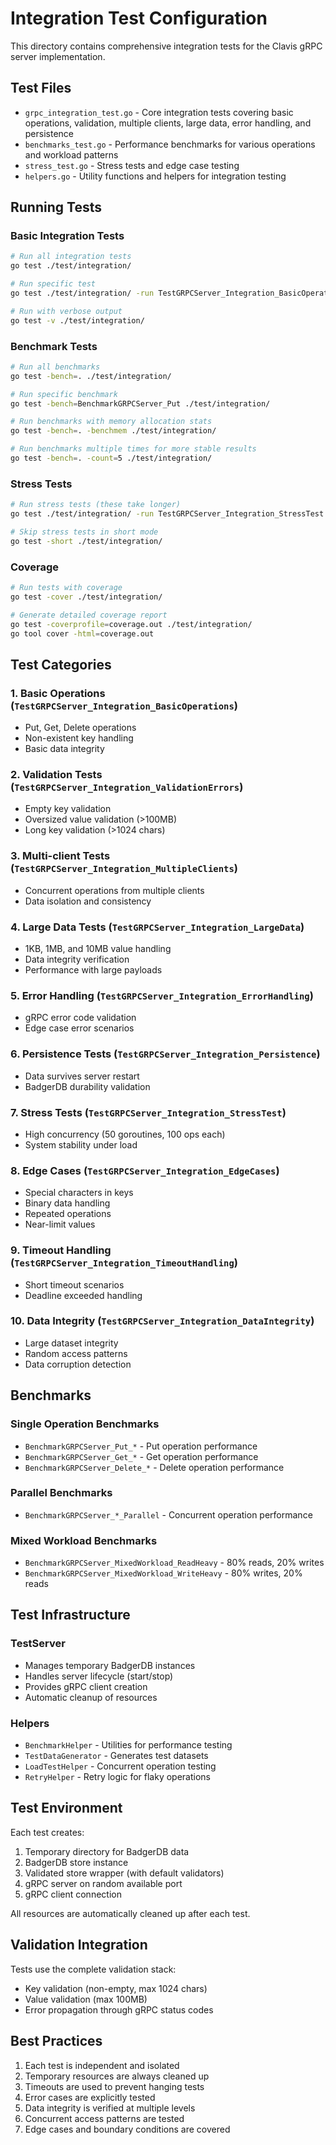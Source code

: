 # Integration Test Configuration

This directory contains comprehensive integration tests for the Clavis gRPC server implementation.

## Test Files

- `grpc_integration_test.go` - Core integration tests covering basic operations, validation, multiple clients, large data, error handling, and persistence
- `benchmarks_test.go` - Performance benchmarks for various operations and workload patterns
- `stress_test.go` - Stress tests and edge case testing
- `helpers.go` - Utility functions and helpers for integration testing

## Running Tests

### Basic Integration Tests
```bash
# Run all integration tests
go test ./test/integration/

# Run specific test
go test ./test/integration/ -run TestGRPCServer_Integration_BasicOperations

# Run with verbose output
go test -v ./test/integration/
```

### Benchmark Tests
```bash
# Run all benchmarks
go test -bench=. ./test/integration/

# Run specific benchmark
go test -bench=BenchmarkGRPCServer_Put ./test/integration/

# Run benchmarks with memory allocation stats
go test -bench=. -benchmem ./test/integration/

# Run benchmarks multiple times for more stable results
go test -bench=. -count=5 ./test/integration/
```

### Stress Tests
```bash
# Run stress tests (these take longer)
go test ./test/integration/ -run TestGRPCServer_Integration_StressTest

# Skip stress tests in short mode
go test -short ./test/integration/
```

### Coverage
```bash
# Run tests with coverage
go test -cover ./test/integration/

# Generate detailed coverage report
go test -coverprofile=coverage.out ./test/integration/
go tool cover -html=coverage.out
```

## Test Categories

### 1. Basic Operations (`TestGRPCServer_Integration_BasicOperations`)
- Put, Get, Delete operations
- Non-existent key handling
- Basic data integrity

### 2. Validation Tests (`TestGRPCServer_Integration_ValidationErrors`)
- Empty key validation
- Oversized value validation (>100MB)
- Long key validation (>1024 chars)

### 3. Multi-client Tests (`TestGRPCServer_Integration_MultipleClients`)
- Concurrent operations from multiple clients
- Data isolation and consistency

### 4. Large Data Tests (`TestGRPCServer_Integration_LargeData`)
- 1KB, 1MB, and 10MB value handling
- Data integrity verification
- Performance with large payloads

### 5. Error Handling (`TestGRPCServer_Integration_ErrorHandling`)
- gRPC error code validation
- Edge case error scenarios

### 6. Persistence Tests (`TestGRPCServer_Integration_Persistence`)
- Data survives server restart
- BadgerDB durability validation

### 7. Stress Tests (`TestGRPCServer_Integration_StressTest`)
- High concurrency (50 goroutines, 100 ops each)
- System stability under load

### 8. Edge Cases (`TestGRPCServer_Integration_EdgeCases`)
- Special characters in keys
- Binary data handling
- Repeated operations
- Near-limit values

### 9. Timeout Handling (`TestGRPCServer_Integration_TimeoutHandling`)
- Short timeout scenarios
- Deadline exceeded handling

### 10. Data Integrity (`TestGRPCServer_Integration_DataIntegrity`)
- Large dataset integrity
- Random access patterns
- Data corruption detection

## Benchmarks

### Single Operation Benchmarks
- `BenchmarkGRPCServer_Put_*` - Put operation performance
- `BenchmarkGRPCServer_Get_*` - Get operation performance
- `BenchmarkGRPCServer_Delete_*` - Delete operation performance

### Parallel Benchmarks
- `BenchmarkGRPCServer_*_Parallel` - Concurrent operation performance

### Mixed Workload Benchmarks
- `BenchmarkGRPCServer_MixedWorkload_ReadHeavy` - 80% reads, 20% writes
- `BenchmarkGRPCServer_MixedWorkload_WriteHeavy` - 80% writes, 20% reads

## Test Infrastructure

### TestServer
- Manages temporary BadgerDB instances
- Handles server lifecycle (start/stop)
- Provides gRPC client creation
- Automatic cleanup of resources

### Helpers
- `BenchmarkHelper` - Utilities for performance testing
- `TestDataGenerator` - Generates test datasets
- `LoadTestHelper` - Concurrent operation testing
- `RetryHelper` - Retry logic for flaky operations

## Test Environment

Each test creates:
1. Temporary directory for BadgerDB data
2. BadgerDB store instance
3. Validated store wrapper (with default validators)
4. gRPC server on random available port
5. gRPC client connection

All resources are automatically cleaned up after each test.

## Validation Integration

Tests use the complete validation stack:
- Key validation (non-empty, max 1024 chars)
- Value validation (max 100MB)
- Error propagation through gRPC status codes

## Best Practices

1. Each test is independent and isolated
2. Temporary resources are always cleaned up
3. Timeouts are used to prevent hanging tests
4. Error cases are explicitly tested
5. Data integrity is verified at multiple levels
6. Concurrent access patterns are tested
7. Edge cases and boundary conditions are covered
